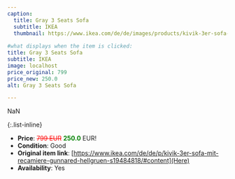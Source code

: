 ```yaml
---
caption:
  title: Gray 3 Seats Sofa
  subtitle: IKEA
  thumbnail: https://www.ikea.com/de/de/images/products/kivik-3er-sofa-mit-recamiere-gunnared-hellgruen__0781560_pe760864_s5.jpg
  
#what displays when the item is clicked:
title: Gray 3 Seats Sofa
subtitle: IKEA
image: localhost
price_original: 799
price_new: 250.0
alt: Gray 3 Seats Sofa

---
```

NaN

{:.list-inline} 
- **Price**: <span style="color:red"><del>799 EUR</del></span> <span style="color:green">**250.0**</span> EUR!
- **Condition**: Good
- **Original item link**: [https://www.ikea.com/de/de/p/kivik-3er-sofa-mit-recamiere-gunnared-hellgruen-s19484818/#content](Here)
- **Availability**: Yes
